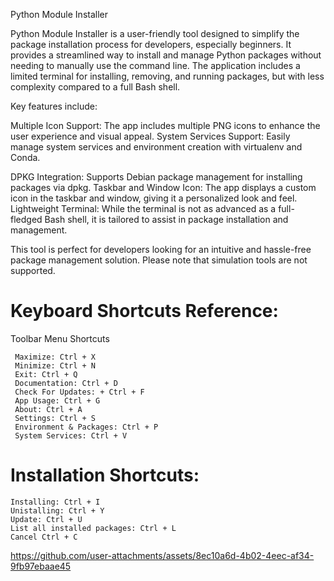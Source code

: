 Python Module Installer

Python Module Installer is a user-friendly tool designed to simplify the package installation process for developers, especially beginners. It provides a streamlined way to install and manage Python packages without needing to manually use the command line. The application includes a limited terminal for installing, removing, and running packages, but with less complexity compared to a full Bash shell.

Key features include:

 Multiple Icon Support: The app includes multiple PNG icons to enhance the user experience and visual appeal.
 System Services Support: Easily manage system services and environment creation with virtualenv and Conda.

 DPKG Integration: Supports Debian package management for installing packages via dpkg.
 Taskbar and Window Icon: The app displays a custom icon in the taskbar and window, giving it a personalized look and feel.
 Lightweight Terminal: While the terminal is not as advanced as a full-fledged Bash shell, it is tailored to assist in package installation and management.
    

This tool is perfect for developers looking for an intuitive and hassle-free package management solution. Please note that simulation tools are not supported.


# Keyboard Shortcuts Reference:

Toolbar Menu Shortcuts

     Maximize: Ctrl + X
     Minimize: Ctrl + N 
     Exit: Ctrl + Q
     Documentation: Ctrl + D
     Check For Updates: + Ctrl + F
     App Usage: Ctrl + G
     About: Ctrl + A 
     Settings: Ctrl + S
     Environment & Packages: Ctrl + P
     System Services: Ctrl + V


# Installation Shortcuts:

    Installing: Ctrl + I
    Unistalling: Ctrl + Y
    Update: Ctrl + U
    List all installed packages: Ctrl + L
    Cancel Ctrl + C 




https://github.com/user-attachments/assets/8ec10a6d-4b02-4eec-af34-9fb97ebaae45
